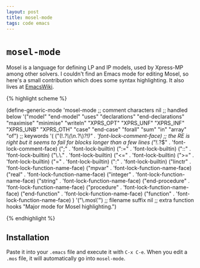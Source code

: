 ```yaml
---
layout: post
title: mosel-mode
tags: code emacs
---
```


`mosel-mode`
========

Mosel is a language for defining LP and IP models, used by Xpress-MP
among other solvers. I couldn't find an Emacs mode for editing Mosel, so  here's a small contribution which does some syntax highlighting. It also lives at
[EmacsWiki](http://www.emacswiki.org/emacs/MoselMode).

{% highlight scheme %}

(define-generic-mode 'mosel-mode
  ;; comment characters
  nil ;; handled below
  '("model" "end-model" "uses" "declarations" "end-declarations" "maximise" "minimise" "writeln" "XPRS_OPT" "XPRS_UNF" "XPRS_INF" "XPRS_UNB" "XPRS_OTH" "case" "end-case" "forall" "sum" "in" "array" "of") ;; keywords
  '(
	("(!.*?\\(\n.*?\\)*?!)" . 'font-lock-comment-face) ;; the RE is right but it seems to fail for blocks longer than a few lines
	("!.*?$" . 'font-lock-comment-face)
	(";" . 'font-lock-builtin)
	(":=" . 'font-lock-builtin)
	("::" . 'font-lock-builtin)
	("\\.\\." . 'font-lock-builtin)
	("<=" . 'font-lock-builtin)
	(">=" . 'font-lock-builtin)
	("=" . 'font-lock-builtin)
	(":" . 'font-lock-builtin)
	("linctr" . 'font-lock-function-name-face)
	("mpvar" . 'font-lock-function-name-face)
	("real" . 'font-lock-function-name-face)
	("integer" . 'font-lock-function-name-face)
	("string" . 'font-lock-function-name-face)
	("end-procedure" . 'font-lock-function-name-face)
	("procedure" . 'font-lock-function-name-face)
	("end-function" . 'font-lock-function-name-face)
	("function" . 'font-lock-function-name-face)
    )
  '("\\.mos\\'") ;; filename suffix
  nil ;; extra function hooks
  "Major mode for Mosel highlighting.")

{% endhighlight %}

Installation
------------

Paste it into your `.emacs` file and execute it with `C-x C-e`. When
you edit a `.mos` file, it will automatically go into `mosel-mode`.
